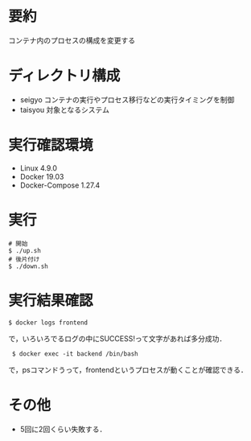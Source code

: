 # 要約
コンテナ内のプロセスの構成を変更する

# ディレクトリ構成
+ seigyo
  コンテナの実行やプロセス移行などの実行タイミングを制御
+ taisyou
  対象となるシステム

# 実行確認環境
+ Linux 4.9.0
+ Docker 19.03
+ Docker-Compose 1.27.4

# 実行
```
# 開始
$ ./up.sh
# 後片付け
$ ./down.sh
```

# 実行結果確認
```
$ docker logs frontend
```
で，いろいろでるログの中にSUCCESS!って文字があれば多分成功．
```
 $ docker exec -it backend /bin/bash
```
で，psコマンドうって，frontendというプロセスが動くことが確認できる．

# その他
+ 5回に2回くらい失敗する．
